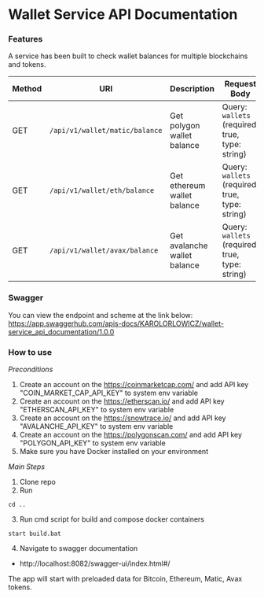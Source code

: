# Wallet Service API Documentation

### Features

A service has been built to check wallet balances for multiple blockchains and tokens.

| Method | URI | Description | Request Body | Response Body |
| ------ | --- | ----------- | ------------ | ------------- |
| GET    | `/api/v1/wallet/matic/balance` | Get polygon wallet balance | Query: `wallets` (required: true, type: string) | JSON: UserWallet |
| GET    | `/api/v1/wallet/eth/balance` | Get ethereum wallet balance | Query: `wallets` (required: true, type: string) | JSON: UserWallet |
| GET    | `/api/v1/wallet/avax/balance` | Get avalanche wallet balance | Query: `wallets` (required: true, type: string) | JSON: UserWallet |

### Swagger
You can view the endpoint and scheme at the link below:
https://app.swaggerhub.com/apis-docs/KAROLORLOWICZ/wallet-service_api_documentation/1.0.0

### How to use

*Preconditions*
1. Create an account on the https://coinmarketcap.com/ and add API key "COIN_MARKET_CAP_API_KEY" to system env variable
2. Create an account on the https://etherscan.io/ and add API key "ETHERSCAN_API_KEY" to system env variable
3. Create an account on the https://snowtrace.io/ and add API key "AVALANCHE_API_KEY" to system env variable
4. Create an account on the https://polygonscan.com/ and add API key "POLYGON_API_KEY" to system env variable
5. Make sure you have Docker installed on your environment

*Main Steps*
1. Clone repo
2. Run
```shell
cd ..
```
3. Run cmd script for build and compose docker containers
```shell
start build.bat
```
4. Navigate to swagger documentation
* http://localhost:8082/swagger-ui/index.html#/

The app will start with preloaded data for Bitcoin, Ethereum, Matic, Avax tokens.